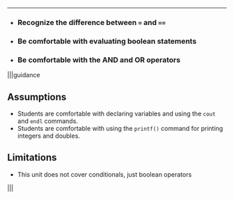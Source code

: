 ---

* ### Recognize the difference between `=` and `==`
* ### Be comfortable with evaluating boolean statements
* ### Be comfortable with the AND and OR operators

|||guidance
## Assumptions
* Students are comfortable with declaring variables and using the `cout` and `endl` commands.
* Students are comfortable with using the `printf()` command for printing integers and doubles.

## Limitations
* This unit does not cover conditionals, just boolean operators

|||
